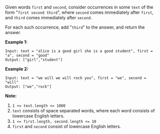 Given words `first` and `second`, consider occurrences in some `text` of the
form "`first second third`", where `second` comes immediately after `first`,
and `third` comes immediately after `second`.

For each such occurrence, add "`third`" to the answer, and return the answer.



**Example 1:**

    
    
    Input: text = "alice is a good girl she is a good student", first = "a", second = "good"
    Output: ["girl","student"]
    

**Example 2:**

    
    
    Input: text = "we will we will rock you", first = "we", second = "will"
    Output: ["we","rock"]
    



**Note:**

  1. `1 <= text.length <= 1000`
  2. `text` consists of space separated words, where each word consists of lowercase English letters.
  3. `1 <= first.length, second.length <= 10`
  4. `first` and `second` consist of lowercase English letters.

